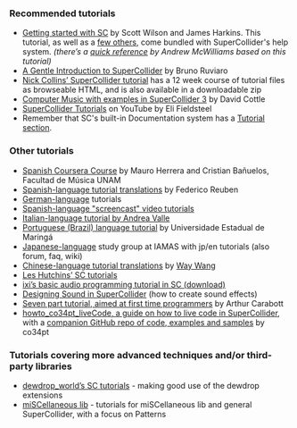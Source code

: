 ### Recommended tutorials

- [Getting started with SC](http://doc.sccode.org/Tutorials/Getting-Started/00-Getting-Started-With-SC.html) by Scott Wilson and James Harkins. This tutorial, as well as a [few others](http://doc.sccode.org/Browse.html#Tutorials), come bundled with SuperCollider's help system. _(there’s a [quick reference](http://jahya.net/blog/?2012-06-quickref-for-supercollider) by Andrew McWilliams based on this tutorial)_
- [A Gentle Introduction to SuperCollider](https://ccrma.stanford.edu/~ruviaro/texts/A_Gentle_Introduction_To_SuperCollider.pdf) by Bruno Ruviaro
- [Nick Collins’ SuperCollider tutorial](http://composerprogrammer.com/teaching/supercollider/sctutorial/tutorial.html) has a 12 week course of tutorial files as browseable HTML, and is also available in a downloadable zip
- [Computer Music with examples in SuperCollider 3](http://rhoadley.net/courses/tech_resources/supercollider/tutorials/cottle/CMSC7105.pdf) by David Cottle
- [SuperCollider Tutorials](https://www.youtube.com/playlist?list=PLPYzvS8A_rTaNDweXe6PX4CXSGq4iEWYC) on YouTube by Eli Fieldsteel
- Remember that SC's built-in Documentation system has a [Tutorial section](https://doc.sccode.org/Browse.html#Tutorials).


### Other tutorials

- [Spanish Coursera Course](https://www.coursera.org/learn/composicion-algoritmica-supercollider/) by Mauro Herrera and Cristian Bañuelos, Facultad de Música UNAM
- [Spanish-language tutorial translations](http://www.oscilador.org/descargas/supercollider/) by Federico Reuben
- [German-language](http://gonzo.uni-weimar.de/~haru8822/supercollider/) tutorials
- [Spanish-language "screencast" video tutorials](http://www.simonblackmore.net/notes/doku.php?id=supercollider_screencasts)
- [Italian-language tutorial by Andrea Valle](http://www.cirma.unito.it/andrea/sc.html)
- [Portuguese (Brazil) language tutorial](http://www.dmu.uem.br/lappso/manual/index.php/Tutorial_SuperCollider) by Universidade Estadual de Maringá
- [Japanese-language](http://supercollider.jp/modules/bwiki/index.php?SC%20study%20group%20%40%20iamas) study group at IAMAS with jp/en tutorials&nbsp;(also forum, faq, wiki)
- [Chinese-language tutorial translations](http://learn.travelchinawith.me) by [Way Wang](http://about.me/ww1way)
- [Les Hutchins’ SC tutorials](http://www.berkeleynoise.com/celesteh/podcast/?page_id=65)
- [ixi’s basic audio programming tutorial in SC (download)](http://www.ixi-audio.net/content/download/tutorials/supercollider_tutorial.tar)
- [Designing Sound in SuperCollider](http://en.wikibooks.org/wiki/Designing_Sound_in_SuperCollider) (how to create sound effects)
- [Seven part tutorial, aimed at first time programmers](https://github.com/acarabott/roundhouse-synth-design-course-2014) by Arthur Carabott
- [howto_co34pt_liveCode, a guide on how to live code in SuperCollider](https://theseanco.github.io/howto_co34pt_liveCode/), with a [companion GitHub repo of code, examples and samples](https://github.com/theseanco/howto_co34pt_liveCode) by co34pt


### Tutorials covering more advanced techniques and/or third-party libraries

- [dewdrop_world’s SC tutorials](http://www.dewdrop-world.net/sc3/tutorials/index.php) - making good use of the dewdrop extensions
- [miSCellaneous lib](http://daniel-mayer.at/software_en.htm) - tutorials for miSCellaneous lib and general SuperCollider, with a focus on Patterns